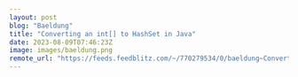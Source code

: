 ```yaml
---
layout: post
blog: "Baeldung"
title: "Converting an int[] to HashSet in Java"
date: 2023-08-09T07:46:23Z
image: images/baeldung.png
remote_url: "https://feeds.feedblitz.com/~/770279534/0/baeldung~Converting-an-int-to-HashSet-in-Java"
---
```


